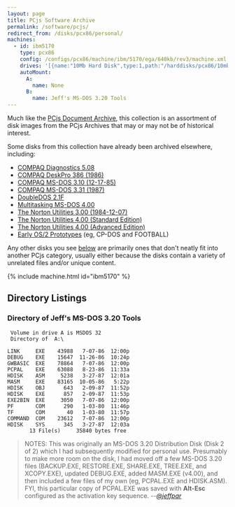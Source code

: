 ```yaml
---
layout: page
title: PCjs Software Archive
permalink: /software/pcjs/
redirect_from: /disks/pcx86/personal/
machines:
  - id: ibm5170
    type: pcx86
    config: /configs/pcx86/machine/ibm/5170/ega/640kb/rev3/machine.xml
    drives: '[{name:"10Mb Hard Disk",type:1,path:"/harddisks/pcx86/10mb/MSDOS320-C400.json"}]'
    autoMount:
      A:
        name: None
      B:
        name: Jeff's MS-DOS 3.20 Tools
---
```


Much like the [PCjs Document Archive](/documents/pcjs/), this collection is an assortment of
disk images from the PCjs Archives that may or may not be of historical interest.

Some disks from this collection have already been archived elsewhere, including:

  - [COMPAQ Diagnostics 5.08](/software/pcx86/diag/compaq/5.08/)
  - [COMPAQ DeskPro 386 (1986)](/software/pcx86/diag/compaq/1986/)
  - [COMPAQ MS-DOS 3.10 (12-17-85)](/software/pcx86/sys/dos/compaq/3.10/#compaq-ms-dos-310-12-17-85)
  - [COMPAQ MS-DOS 3.31 (1987)](/software/pcx86/sys/dos/compaq/3.31/#directory-of-compaq-ms-dos-331-1987)
  - [DoubleDOS 2.1F](/software/pcx86/sys/ext/softlogic/doubledos/2.1f/)
  - [Multitasking MS-DOS 4.00](/software/pcx86/sys/dos/microsoft/4.0M/)
  - [The Norton Utilities 3.00 (1984-12-07)](/software/pcx86/util/norton/3.00/)
  - [The Norton Utilities 4.00 (Standard Edition)](/software/pcx86/util/norton/4.00/)
  - [The Norton Utilities 4.00 (Advanced Edition)](/software/pcx86/util/norton/4.00/advanced/)
  - [Early OS/2 Prototypes](/software/pcx86/sys/os2/misc/) (eg, CP-DOS and FOOTBALL)

Any other disks you see [below](#directory-listings) are primarily ones that don't neatly fit into another PCjs category,
usually either because the disks contain a variety of unrelated files and/or unique content.

{% include machine.html id="ibm5170" %}

## Directory Listings

### Directory of Jeff's MS-DOS 3.20 Tools

	 Volume in drive A is MSDOS 32   
	 Directory of  A:\

	LINK     EXE    43988   7-07-86  12:00p
	DEBUG    EXE    15647  11-26-86  10:24p
	GWBASIC  EXE    78864   7-07-86  12:00p
	PCPAL    EXE    63088   8-23-86  11:33a
	HDISK    ASM     5238   3-27-87  12:01a
	MASM     EXE    83165  10-05-86   5:22p
	HDISK    OBJ      643   2-09-87  11:52p
	HDISK    EXE      857   2-09-87  11:53p
	EXE2BIN  EXE     3050   7-07-86  12:00p
	PF       COM      290   1-03-80  11:46p
	TF       COM       40   1-03-80  11:57p
	COMMAND  COM    23612   7-07-86  12:00p
	HDISK    SYS      345   3-27-87  12:03a
	       13 File(s)     35840 bytes free

> NOTES: This was originally an MS-DOS 3.20 Distribution Disk (Disk 2 of 2) which I had subsequently modified for
personal use.  Presumably to make more room on the disk, I had moved off a few MS-DOS 3.20 files (BACKUP.EXE,
RESTORE.EXE, SHARE.EXE, TREE.EXE, and XCOPY.EXE), updated DEBUG.EXE, added MASM.EXE (v4.00), and then included
a few files of my own (eg, PCPAL.EXE and HDISK.ASM).  FYI, this particular copy of PCPAL.EXE was saved with **Alt-Esc**
configured as the activation key sequence. *--[@jeffpar](https://jeffpar.com)*

